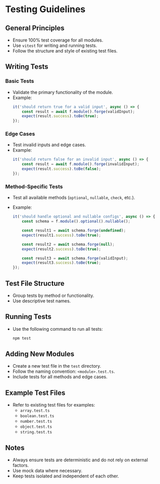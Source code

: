 # Testing Guidelines

## General Principles

- Ensure 100% test coverage for all modules.
- Use `vitest` for writing and running tests.
- Follow the structure and style of existing test files.

## Writing Tests

### Basic Tests

- Validate the primary functionality of the module.
- Example:
    ```typescript
    it('should return true for a valid input', async () => {
        const result = await f.module().forge(validInput);
        expect(result.success).toBe(true);
    });
    ```

### Edge Cases

- Test invalid inputs and edge cases.
- Example:
    ```typescript
    it('should return false for an invalid input', async () => {
        const result = await f.module().forge(invalidInput);
        expect(result.success).toBe(false);
    });
    ```

### Method-Specific Tests

- Test all available methods (`optional`, `nullable`, `check`, etc.).
- Example:

    ```typescript
    it('should handle optional and nullable configs', async () => {
        const schema = f.module().optional().nullable();

        const result1 = await schema.forge(undefined);
        expect(result1.success).toBe(true);

        const result2 = await schema.forge(null);
        expect(result2.success).toBe(true);

        const result3 = await schema.forge(validInput);
        expect(result3.success).toBe(true);
    });
    ```

## Test File Structure

- Group tests by method or functionality.
- Use descriptive test names.

## Running Tests

- Use the following command to run all tests:
    ```bash
    npm test
    ```

## Adding New Modules

- Create a new test file in the `test` directory.
- Follow the naming convention: `<module>.test.ts`.
- Include tests for all methods and edge cases.

## Example Test Files

- Refer to existing test files for examples:
    - `array.test.ts`
    - `boolean.test.ts`
    - `number.test.ts`
    - `object.test.ts`
    - `string.test.ts`

## Notes

- Always ensure tests are deterministic and do not rely on external factors.
- Use mock data where necessary.
- Keep tests isolated and independent of each other.
